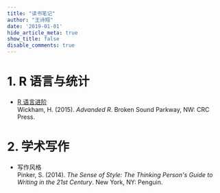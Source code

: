 ```yaml
---
title: "读书笔记"
author: "王诗翔"
date: '2019-01-01'
hide_article_meta: true
show_title: false
disable_comments: true
---
```


# 1. R 语言与统计

- [R 语言进阶](/cn/read/Advanced-R/)
 </br> Wickham, H. (2015). *Advanded R*. Broken Sound Parkway, NW: CRC Press.


# 2. 学术写作

- 写作风格
 <br> Pinker, S. (2014). *The Sense of Style: The Thinking Person's Guide to Writing in the 21st Century*. New York, NY: Penguin.
